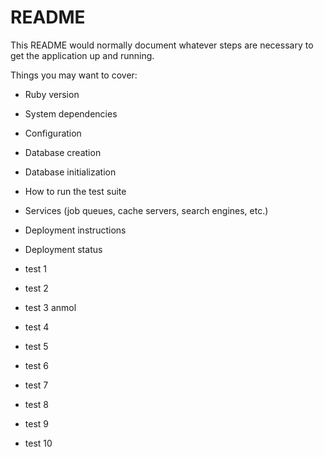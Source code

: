 # README

This README would normally document whatever steps are necessary to get the
application up and running.

Things you may want to cover:

* Ruby version

* System dependencies

* Configuration

* Database creation

* Database initialization

* How to run the test suite

* Services (job queues, cache servers, search engines, etc.)

* Deployment instructions

* Deployment status

* test 1

* test 2

* test 3 anmol

* test 4
* test 5
* test 6
* test 7
* test 8
* test 9
* test 10
